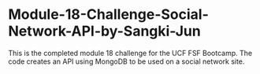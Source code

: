 # Module-18-Challenge-Social-Network-API-by-Sangki-Jun
This is the completed module 18 challenge for the UCF FSF Bootcamp. The code creates an API using MongoDB to be used on a social network site.
